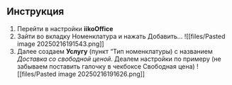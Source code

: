 ## Инструкция

1. Перейти в настройки **iikoOffice**
2. Зайти во вкладку Номенклатура и нажать Добавить…
![[files/Pasted image 20250216191543.png]]
3. Далее создаем **Услугу** (пункт “Тип номенклатуры) с названием *Доставка со свободной ценой*. Деалем настройки по примеру (не забываем поставить галочку в чекбоксе Свободная цена)
![[files/Pasted image 20250216191626.png]]
